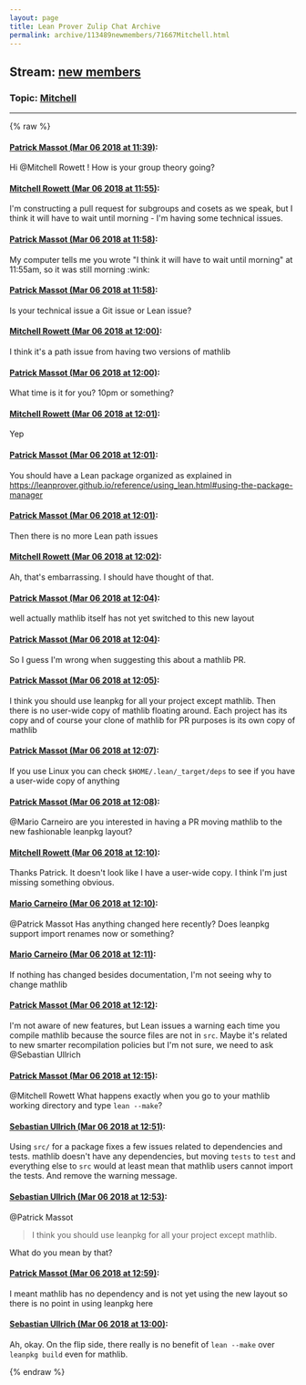 ```yaml
---
layout: page
title: Lean Prover Zulip Chat Archive 
permalink: archive/113489newmembers/71667Mitchell.html
---
```


## Stream: [new members](index.html)
### Topic: [Mitchell](71667Mitchell.html)

---


{% raw %}
#### [ Patrick Massot (Mar 06 2018 at 11:39)](https://leanprover.zulipchat.com/#narrow/stream/113489-new%20members/topic/Mitchell/near/123344776):
<p>Hi <span class="user-mention" data-user-email="u5796267@anu.edu.au" data-user-id="110504">@Mitchell Rowett</span> ! How is your group theory going?</p>

#### [ Mitchell Rowett (Mar 06 2018 at 11:55)](https://leanprover.zulipchat.com/#narrow/stream/113489-new%20members/topic/Mitchell/near/123345312):
<p>I'm constructing a pull request  for subgroups and cosets as we speak, but I think it will have to wait until morning - I'm having some technical issues.</p>

#### [ Patrick Massot (Mar 06 2018 at 11:58)](https://leanprover.zulipchat.com/#narrow/stream/113489-new%20members/topic/Mitchell/near/123345420):
<p>My computer tells me you wrote "I think it will have to wait until morning" at 11:55am, so it was still morning <span class="emoji emoji-1f609" title="wink">:wink:</span></p>

#### [ Patrick Massot (Mar 06 2018 at 11:58)](https://leanprover.zulipchat.com/#narrow/stream/113489-new%20members/topic/Mitchell/near/123345423):
<p>Is your technical issue a Git issue or Lean issue?</p>

#### [ Mitchell Rowett (Mar 06 2018 at 12:00)](https://leanprover.zulipchat.com/#narrow/stream/113489-new%20members/topic/Mitchell/near/123345488):
<p>I think it's a path issue from having two versions of mathlib</p>

#### [ Patrick Massot (Mar 06 2018 at 12:00)](https://leanprover.zulipchat.com/#narrow/stream/113489-new%20members/topic/Mitchell/near/123345489):
<p>What time is it for you? 10pm or something?</p>

#### [ Mitchell Rowett (Mar 06 2018 at 12:01)](https://leanprover.zulipchat.com/#narrow/stream/113489-new%20members/topic/Mitchell/near/123345498):
<p>Yep</p>

#### [ Patrick Massot (Mar 06 2018 at 12:01)](https://leanprover.zulipchat.com/#narrow/stream/113489-new%20members/topic/Mitchell/near/123345511):
<p>You should have a Lean package  organized as explained in <a href="https://leanprover.github.io/reference/using_lean.html#using-the-package-manager" target="_blank" title="https://leanprover.github.io/reference/using_lean.html#using-the-package-manager">https://leanprover.github.io/reference/using_lean.html#using-the-package-manager</a></p>

#### [ Patrick Massot (Mar 06 2018 at 12:01)](https://leanprover.zulipchat.com/#narrow/stream/113489-new%20members/topic/Mitchell/near/123345513):
<p>Then there is no more Lean path issues</p>

#### [ Mitchell Rowett (Mar 06 2018 at 12:02)](https://leanprover.zulipchat.com/#narrow/stream/113489-new%20members/topic/Mitchell/near/123345573):
<p>Ah, that's embarrassing. I should have thought of that.</p>

#### [ Patrick Massot (Mar 06 2018 at 12:04)](https://leanprover.zulipchat.com/#narrow/stream/113489-new%20members/topic/Mitchell/near/123345635):
<p>well actually mathlib itself has not yet switched to this new layout</p>

#### [ Patrick Massot (Mar 06 2018 at 12:04)](https://leanprover.zulipchat.com/#narrow/stream/113489-new%20members/topic/Mitchell/near/123345647):
<p>So I guess I'm wrong when suggesting this about a mathlib PR.</p>

#### [ Patrick Massot (Mar 06 2018 at 12:05)](https://leanprover.zulipchat.com/#narrow/stream/113489-new%20members/topic/Mitchell/near/123345670):
<p>I think you should use leanpkg  for all your project except mathlib. Then there is no user-wide copy of mathlib floating around. Each project has its copy and of course your clone of mathlib for PR purposes is its own copy of mathlib</p>

#### [ Patrick Massot (Mar 06 2018 at 12:07)](https://leanprover.zulipchat.com/#narrow/stream/113489-new%20members/topic/Mitchell/near/123345737):
<p>If you use Linux you can check <code>$HOME/.lean/_target/deps</code> to see if you have a user-wide copy of anything</p>

#### [ Patrick Massot (Mar 06 2018 at 12:08)](https://leanprover.zulipchat.com/#narrow/stream/113489-new%20members/topic/Mitchell/near/123345792):
<p><span class="user-mention" data-user-email="di.gama@gmail.com" data-user-id="110049">@Mario Carneiro</span> are you interested in having a PR moving mathlib to the new fashionable leanpkg layout?</p>

#### [ Mitchell Rowett (Mar 06 2018 at 12:10)](https://leanprover.zulipchat.com/#narrow/stream/113489-new%20members/topic/Mitchell/near/123345861):
<p>Thanks Patrick. It doesn't look like I have a user-wide copy. I think I'm just missing something obvious.</p>

#### [ Mario Carneiro (Mar 06 2018 at 12:10)](https://leanprover.zulipchat.com/#narrow/stream/113489-new%20members/topic/Mitchell/near/123345867):
<p><span class="user-mention" data-user-email="patrickmassot@free.fr" data-user-id="110031">@Patrick Massot</span>  Has anything changed here recently? Does leanpkg support import renames now or something?</p>

#### [ Mario Carneiro (Mar 06 2018 at 12:11)](https://leanprover.zulipchat.com/#narrow/stream/113489-new%20members/topic/Mitchell/near/123345881):
<p>If nothing has changed besides documentation, I'm not seeing why to change mathlib</p>

#### [ Patrick Massot (Mar 06 2018 at 12:12)](https://leanprover.zulipchat.com/#narrow/stream/113489-new%20members/topic/Mitchell/near/123345932):
<p>I'm not aware of new features, but Lean issues a warning each time you compile mathlib because the source files are not in <code>src</code>. Maybe it's related to new smarter recompilation policies but I'm not sure, we need to ask <span class="user-mention" data-user-email="sebasti@nullri.ch" data-user-id="110024">@Sebastian Ullrich</span></p>

#### [ Patrick Massot (Mar 06 2018 at 12:15)](https://leanprover.zulipchat.com/#narrow/stream/113489-new%20members/topic/Mitchell/near/123346013):
<p><span class="user-mention" data-user-email="u5796267@anu.edu.au" data-user-id="110504">@Mitchell Rowett</span> What happens exactly when you go to your mathlib working directory and type <code>lean --make</code>?</p>

#### [ Sebastian Ullrich (Mar 06 2018 at 12:51)](https://leanprover.zulipchat.com/#narrow/stream/113489-new%20members/topic/Mitchell/near/123347167):
<p>Using <code>src/</code> for a package fixes a few issues related to dependencies and tests. mathlib doesn't have any dependencies, but moving <code>tests</code> to <code>test</code> and everything else to <code>src</code> would at least mean that mathlib users cannot import the tests. And remove the warning message.</p>

#### [ Sebastian Ullrich (Mar 06 2018 at 12:53)](https://leanprover.zulipchat.com/#narrow/stream/113489-new%20members/topic/Mitchell/near/123347210):
<p><span class="user-mention" data-user-email="patrickmassot@free.fr" data-user-id="110031">@Patrick Massot</span></p>
<blockquote>
<p>I think you should use leanpkg for all your project except mathlib.</p>
</blockquote>
<p>What do you mean by that?</p>

#### [ Patrick Massot (Mar 06 2018 at 12:59)](https://leanprover.zulipchat.com/#narrow/stream/113489-new%20members/topic/Mitchell/near/123347385):
<p>I meant mathlib has no dependency and is not yet using the new layout so there is no point in using leanpkg here</p>

#### [ Sebastian Ullrich (Mar 06 2018 at 13:00)](https://leanprover.zulipchat.com/#narrow/stream/113489-new%20members/topic/Mitchell/near/123347443):
<p>Ah, okay. On the flip side, there really is no benefit of <code>lean --make</code> over <code>leanpkg build</code> even for mathlib.</p>


{% endraw %}
